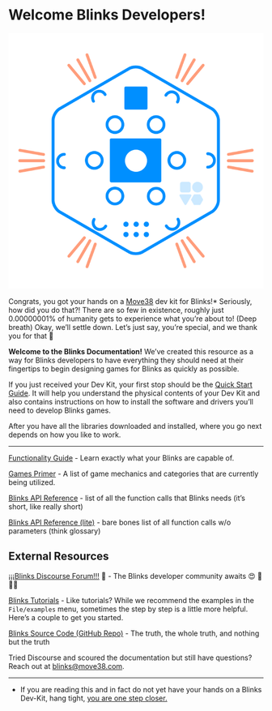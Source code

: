 # Welcome Blinks Developers!

![Image of Blinks Logo](assets/blinkslogo.png)

Congrats, you got your hands on a [Move38](https://www.move38.com/) dev kit for Blinks!* Seriously, how did you do that?! There are so few in existence, roughly just 0.00000001% of humanity gets to experience what you’re about to!  (Deep breath) Okay, we’ll settle down. Let’s just say, you’re special, and we thank you for that 🙂

**Welcome to the Blinks Documentation!** We’ve created this resource as a way for Blinks developers to have everything they should need at their fingertips to begin designing games for Blinks as quickly as possible. 

If you just received your Dev Kit, your first stop should be the [Quick Start Guide](quickstart.md). It will help you understand the physical contents of your Dev Kit and also contains instructions on how to install the software and drivers you’ll need to develop Blinks games. 

After you have all the libraries downloaded and installed, where you go next depends on how you like to work. 

----------

[Functionality Guide](functionality.md) - Learn exactly what your Blinks are capable of.

[Games Primer](primer.md) - A list of game mechanics and categories that are currently being utilized.

[Blinks API Reference](api.md) - list of all the function calls that Blinks needs (it’s short, like really short) 

[Blinks API Reference (lite)](apilite.md) - bare bones list of all function calls w/o parameters (think glossary)


## External Resources

[¡¡¡Blinks Discourse Forum!!!](http://forum.move38.com/) 🙂 - The Blinks developer community awaits 😍 🤠 🤗😨 

[Blinks Tutorials](http://forum.move38.com/c/tutorials) - Like tutorials? While we recommend the examples in the `File/examples` menu, sometimes the step by step is a little more helpful. Here’s a couple to get you started.

[Blinks Source Code (GitHub Repo)](https://github.com/Move38/Move38-Arduino-Platform) - The truth, the whole truth, and nothing but the truth

Tried Discourse and scoured the documentation but still have questions? 
Reach out at blinks@move38.com.


----------

* If you are reading this and in fact do not yet have your hands on a Blinks Dev-Kit, hang tight, [you are one step closer.](https://blinks.backerkit.com/hosted_preorders)
